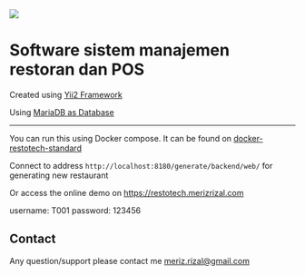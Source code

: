 <img src="restotech-logo.png">

<p><b><h1>Software sistem manajemen restoran dan POS</h1></b></p>

<p>Created using <a href="https://www.yiiframework.com/">Yii2 Framework</a></p>
<p>Using <a href="https://mariadb.org/">MariaDB as Database</a></p>

--------------------------------------------------------
<p>
You can run this using Docker compose.
It can be found on <a href="https://github.com/merizrizal/docker-restotech-standard">docker-restotech-standard</a>
</p>

Connect to address `http://localhost:8180/generate/backend/web/` for generating new restaurant

Or access the online demo on <a href="https://restotech.merizrizal.com/">https://restotech.merizrizal.com</a>

username: T001
password: 123456

## Contact
Any question/support please contact me meriz.rizal@gmail.com
